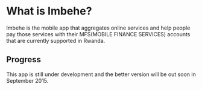 # What is Imbehe?

Imbehe is the mobile app that aggregates online services and help people pay those services  with their MFS(MOBILE FINANCE SERVICES) accounts that are currently supported in Rwanda.

## Progress
This app is still under development and the better version will be out soon in September 2015.



